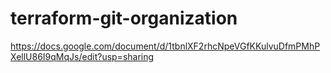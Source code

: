 # terraform-git-organization
https://docs.google.com/document/d/1tbnlXF2rhcNpeVGfKKulvuDfmPMhPXellU86I9qMqJs/edit?usp=sharing

